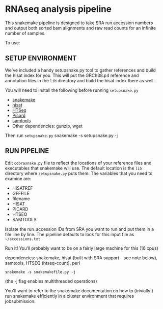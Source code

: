 

# RNAseq analysis pipeline


This snakemake pipeline is designed to take SRA run accession numbers and output both sorted bam alignments and raw read counts for an infinite number of samples. 

To use: 

## SETUP ENVIRONMENT

We've included a handy setupsnake.py tool to gather references and build the
hisat index for you.  This will put the GRCh38.p4 reference and annotation
files in the `lib` directory and build the hisat index there as well.

You will need to install the following before running `setupsnake.py`
* [snakemake](https://bitbucket.org/johanneskoester/snakemake/downloads)
* [hisat](https://github.com/infphilo/hisat/)
* [HTSeq](http://www-huber.embl.de/users/anders/HTSeq/doc/overview.html)
* [Picard](https://broadinstitute.github.io/picard/)
* [samtools](https://github.com/samtools/samtools)
* Other dependencies: gunzip, wget

Then run `setupsnake.py`
	snakemake -s setupsnake.py -j 


## RUN PIPELINE

Edit `cobrasnake.py` file to reflect the locations of your reference files
and executables that snakemake will use.  The default location is the `lib`
directory where `setupsnake.py` puts them. The variables that you need to examine are:
* HISATREF
* GFFFILE
* filename
* HISAT
* PICARD
* HTSEQ
* SAMTOOLS

Isolate the run_accession IDs from SRA you want to run and put them in a
file line by line.  The pipeline defaults to look for this input file
as `~/accessions.txt`

Run it! You'll probably want to be on a fairly large machine for this (16 cpus)

dependencies: snakemake, hisat (built with SRA support - see note below), samtools, HTSEQ (htseq-count), perl 

	snakemake -s snakemakefile.py -j 

(the -j flag enables multithreaded operations)

You'll want to refer to the snakemake documentation on how to (trivially!)
run snakemake efficiently in a cluster environment that requires
jobsubmission.

<note on building HISAT with SRA support> 



